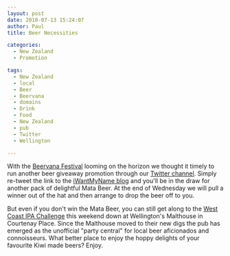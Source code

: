 ```yaml
---
layout: post
date: 2010-07-13 15:24:07
author: Paul
title: Beer Necessities

categories:
  - New Zealand
  - Promotion

tags:
  - New Zealand
  - local
  - Beer
  - Beervana
  - domains
  - Drink
  - Food
  - New Zealand
  - pub
  - Twitter
  - Wellington

---
```


With the [Beervana Festival](http://brewersguild.org.nz/beervana2010) looming on the horizon we thought it timely to run another beer giveaway promotion through our [Twitter channel](http://twitter.com/iWantMyNameNZ). Simply re-tweet the link to the [iWantMyName blog](https://iwantmyname.co.nz/blog) and you'll be in the draw for another pack of delightful Mata Beer. At the end of Wednesday we will pull a winner out of the hat and then arrange to drop the beer off to you.

But even if you don't win the Mata Beer, you can still get along to the [West Coast IPA Challenge](http://www.forum.realbeer.co.nz/events/west-coast-ipa-challenge) this weekend down at Wellington's Malthouse in Courtenay Place. Since the Malthouse moved to their new digs the pub has emerged as the unofficial "party central" for local beer aficionados and connoisseurs. What better place to enjoy the hoppy delights of your favourite Kiwi made beers? Enjoy.

